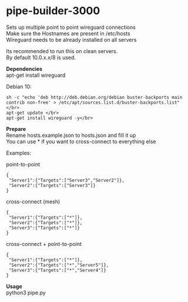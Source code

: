 # pipe-builder-3000

Sets up multiple point to point wireguard connections<br />
Make sure the Hostnames are present in /etc/hosts<br />
Wireguard needs to be already installed on all servers<br />

Its recommended to run this on clean servers.<br />
By default 10.0.x.x/8 is used.

**Dependencies**<br />
apt-get install wireguard

Debian 10:<br />
```
sh -c "echo 'deb http://deb.debian.org/debian buster-backports main contrib non-free' > /etc/apt/sources.list.d/buster-backports.list"</br>
apt-get update </br>
apt-get install wireguard -y</br>
```

**Prepare**<br />
Rename hosts.example.json to hosts.json and fill it up<br />
You can use * if you want to cross-connect to everything else

Examples:<br />

point-to-point<br />
```
{
 "Server1":{"Targets":["Server3","Server2"]},
 "Server2":{"Targets":["Server3"]}
}
```

cross-connect (mesh)<br />
```
{
 "Server1":{"Targets":["*"]},
 "Server2":{"Targets":["*"]},
 "Server3":{"Targets":["*"]}
}
```

cross-connect + point-to-point<br />
```
{
 "Server1":{"Targets":["*"]},
 "Server2":{"Targets":["*","Server5"]},
 "Server3":{"Targets":["*","Server4"]}
}
```

**Usage**<br />
python3 pipe.py
